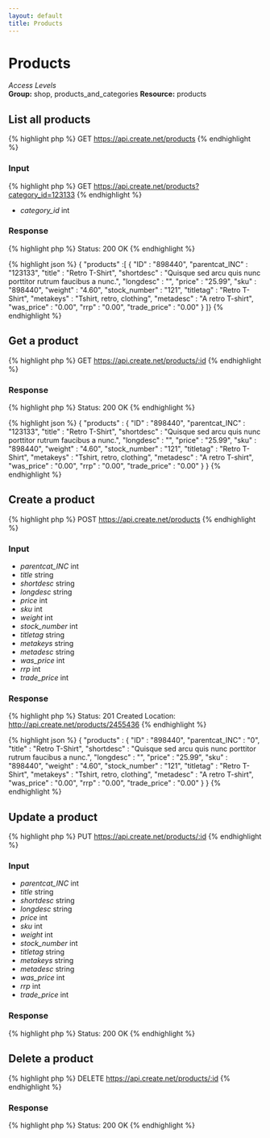 ```yaml
---
layout: default
title: Products
---
```


Products
=============

*Access Levels*    
__Group:__ shop, products_and_categories
__Resource:__ products

List all products
-------------------

{% highlight php %}
GET 	https://api.create.net/products
{% endhighlight %}

### Input

{% highlight php %}
GET 	https://api.create.net/products?category_id=123133
{% endhighlight %}
* *category_id* int

### Response

{% highlight php %}
Status: 200 OK
{% endhighlight %}

{% highlight json %}
{ "products" :[ 
	{
		"ID" : "898440",
		"parentcat_INC" : "123133",
		"title" : "Retro T-Shirt",
		"shortdesc" : "Quisque sed arcu quis nunc porttitor rutrum faucibus a nunc.",
		"longdesc" : "",
		"price" : "25.99",
		"sku" : "898440",
		"weight" : "4.60",
		"stock_number" : "121",
		"titletag" : "Retro T-Shirt",
		"metakeys" : "Tshirt, retro, clothing",
		"metadesc" : "A retro T-shirt",
		"was_price" : "0.00",
		"rrp" : "0.00",
		"trade_price" : "0.00"
	}
]}
{% endhighlight %}

Get a product
----------

{% highlight php %}
GET 	https://api.create.net/products/:id
{% endhighlight %}

### Response

{% highlight php %}
Status: 200 OK
{% endhighlight %}

{% highlight json %}
{ "products" : 
	{
		"ID" : "898440",
		"parentcat_INC" : "123133",
		"title" : "Retro T-Shirt",
		"shortdesc" : "Quisque sed arcu quis nunc porttitor rutrum faucibus a nunc.",
		"longdesc" : "",
		"price" : "25.99",
		"sku" : "898440",
		"weight" : "4.60",
		"stock_number" : "121",
		"titletag" : "Retro T-Shirt",
		"metakeys" : "Tshirt, retro, clothing",
		"metadesc" : "A retro T-shirt",
		"was_price" : "0.00",
		"rrp" : "0.00",
		"trade_price" : "0.00"
	}
}
{% endhighlight %}

Create a product
-------------

{% highlight php %}
POST 	https://api.create.net/products
{% endhighlight %}

### Input

* *parentcat_INC* int
* *title* string
* *shortdesc* string
* *longdesc* string
* *price* int
* *sku* int
* *weight* int
* *stock_number* int
* *titletag* string
* *metakeys* string
* *metadesc* string
* *was_price* int
* *rrp* int
* *trade_price* int


### Response

{% highlight php %}
Status: 201 Created
Location: http://api.create.net/products/2455436
{% endhighlight %}

{% highlight json %}
{ "products" : 
	{
		"ID" : "898440",
		"parentcat_INC" : "0",
		"title" : "Retro T-Shirt",
		"shortdesc" : "Quisque sed arcu quis nunc porttitor rutrum faucibus a nunc.",
		"longdesc" : "",
		"price" : "25.99",
		"sku" : "898440",
		"weight" : "4.60",
		"stock_number" : "121",
		"titletag" : "Retro T-Shirt",
		"metakeys" : "Tshirt, retro, clothing",
		"metadesc" : "A retro T-shirt",
		"was_price" : "0.00",
		"rrp" : "0.00",
		"trade_price" : "0.00"
	}
}
{% endhighlight %}

Update a product
-------------

{% highlight php %}
PUT 	https://api.create.net/products/:id
{% endhighlight %}

### Input

* *parentcat_INC* int
* *title* string
* *shortdesc* string
* *longdesc* string
* *price* int
* *sku* int
* *weight* int
* *stock_number* int
* *titletag* string
* *metakeys* string
* *metadesc* string
* *was_price* int
* *rrp* int
* *trade_price* int

### Response

{% highlight php %}
Status: 200 OK
{% endhighlight %}

Delete a product
-------------

{% highlight php %}
DELETE 	https://api.create.net/products/:id
{% endhighlight %}

### Response

{% highlight php %}
Status: 200 OK
{% endhighlight %}